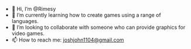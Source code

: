 - 👋 Hi, I’m @Rimesy
- 🌱 I’m currently learning how to create games using a range of languages.
- 💞️ I’m looking to collaborate with someone who can provide graphics for video games.
- 📫 How to reach me: joshjohn1104@gmail.com

<!---
Rimesy/Rimesy is a ✨ special ✨ repository because its `README.md` (this file) appears on your GitHub profile.
You can click the Preview link to take a look at your changes.
--->
